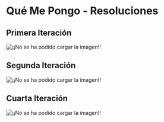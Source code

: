 # Qué Me Pongo - Resoluciones

## Primera Iteración
![¡¡No se ha podido cargar la imagen!!](http://www.plantuml.com/plantuml/png/RO_1JiCm38RlUGghvwuIF01Qb1LfKbch5IxSGeYAfRIPtFI4U7TIF3EXSed-_FvjVzxFoL9Qng1SiFCC7VdftNug07Z6IpnuDY3bpse-sUG9RO3nAbRJn109tFfsX9F3oyRllLlo7CAeldZLRRuiD3Rv8H9QSA9os4_B-5lYOF_IrUTZUoxXU7gyAgERLtreIz36r7sRJUaLP3wgRdG9ZJxbjwegWM7KdmHE2KZ48E9Dn8ga61fsXCD7sZr0SLVyEKV9XsESk1tnRxzWRelt1UEfVIuiO_W6)

## Segunda Iteración
![¡¡No se ha podido cargar la imagen!!](http://www.plantuml.com/plantuml/png/nLFHhjem37tFLrWybObRQVk0gziL9Y4nG7GyR6ycX2vIsrGcrQHD-_UbIOm8HNkzBwdjSt9oRAjlLujaXxOHii7h5JuR8ZmRsfFgplX70C0ttPkb2WMmBXcBNz4gqjX06mFF96mTPJp7j3ID8P3ZkIVTITrZyr2lb1oSB6aZHaGvDwT6IKNZezdavNbAOXFPnCq3iKmyP7S69iJ4r7-OljVihcEFrwfJX75wsLpyZMDzdt7MofPEhpQaxysmWvkb6maaHuwikg6zGO5O7VUhmtftMC1w-oL6PR7vKInt2oZASbNjN97lSbEXxTMcMC2csBepptCs4znxXkui40Sr1oSEs98VIx2pMLTExL1yBvQZzd5R75PLAd_izCLGgpm_3httdshedJj34s3TNHu1YSrlF1kdYgUh9PGMWdo5BbNWrIzu8YtTyf6iOlLiFe5OFuNAy4HQPFT-UIBzDo4_crzT_XezYbXz8Lt_j2-lCFiuIpOjE0cqoE3zFh_F6vo2dsPXSy-kXGq9Dd-7VPYnspYuVEXT1ymKRmuRskOV)

## Cuarta Iteración
![¡¡No se ha podido cargar la imagen!!](http://www.plantuml.com/plantuml/png/nLJBRjim4BphAmYVb28Mq7v045Ls0GDEObWDYlP6Ksk5g4GAAoe5wlRVknH5nunP-913BXAvEpix73vkUyFH36sJY8RtFVki4NcbSOEWAdv866DVPQSNu0BCqCG6xxW1bBnXxJGOaSXRWjYldHQwqSY4_MvGAY4xWeNn4iH0j2XrOZFFMbOCIDAk0G5eEwTdxQyYI2ydFTCLGnU1fFH4JnGT2hq47qr8Jwnu0TMW0FdaRNgL_9rCVn-p2oAhDT6HBkCd9x82BOUmGlWHWK4DxJ7bWENZPhbTFMolsUh-opGgylMFVF5mpVAYM9OF5FIrVddEWEKwlsRh_9w-MPPvCMuT8q8gmz0FQZ_O-O6Nv0mQAzQhajYs-VTyORaVx_FjiWpf7vNSQsnXn4_sT-El73fIf_4iiLBxrmd1cz-yqiJATxr1BWnpz2MdAR33yIZi-GwbuBZXQC2tIA_YUTyfaYzSnqZ6hyXlw575dHO_trb8qSYM7pVJG4jjkHcGsz2-qTomfw65YbTKGX30FHV0Ii1dAQI-0mCQTQDhARIbSOHCxmmeUs5LPM4A-Z5kI4MVbWQbgfcG0z4UfSGvSo66Ry3D4-0RwK-Oyitgu6vpPs_S54qlIF6xzHODFVGQ5x1gUGrg9ADS4ZxrBAlqBvNTC3TDfkWSPVravZTizd4MF0Y9ctZOXF3FGBpUN_JpvAUPk-3njkCRvuyHcm-TJNoOUQdJvSg6ZkHxMF9osCVCdnlc8adKPbVjJ4ukdGbF6CLThfvRfsa9uTc8rmNwe-t2tVNE1GQzWcGDx4tsFxvRAXdQvXy0)